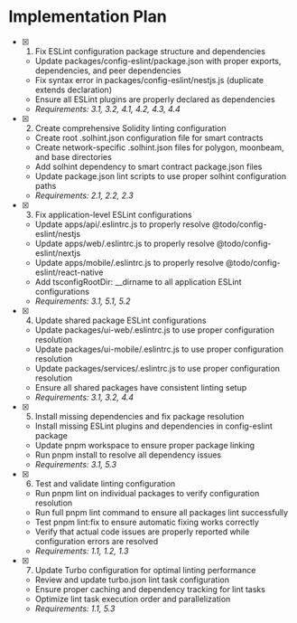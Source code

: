 # Implementation Plan

- [x] 1. Fix ESLint configuration package structure and dependencies
  - Update packages/config-eslint/package.json with proper exports, dependencies, and peer dependencies
  - Fix syntax error in packages/config-eslint/nestjs.js (duplicate extends declaration)
  - Ensure all ESLint plugins are properly declared as dependencies
  - _Requirements: 3.1, 3.2, 4.1, 4.2, 4.3, 4.4_

- [x] 2. Create comprehensive Solidity linting configuration
  - Create root .solhint.json configuration file for smart contracts
  - Create network-specific .solhint.json files for polygon, moonbeam, and base directories
  - Add solhint dependency to smart contract package.json files
  - Update package.json lint scripts to use proper solhint configuration paths
  - _Requirements: 2.1, 2.2, 2.3_

- [x] 3. Fix application-level ESLint configurations
  - Update apps/api/.eslintrc.js to properly resolve @todo/config-eslint/nestjs
  - Update apps/web/.eslintrc.js to properly resolve @todo/config-eslint/nextjs
  - Update apps/mobile/.eslintrc.js to properly resolve @todo/config-eslint/react-native
  - Add tsconfigRootDir: \_\_dirname to all application ESLint configurations
  - _Requirements: 3.1, 5.1, 5.2_

- [x] 4. Update shared package ESLint configurations
  - Update packages/ui-web/.eslintrc.js to use proper configuration resolution
  - Update packages/ui-mobile/.eslintrc.js to use proper configuration resolution
  - Update packages/services/.eslintrc.js to use proper configuration resolution
  - Ensure all shared packages have consistent linting setup
  - _Requirements: 3.1, 3.2, 4.4_

- [x] 5. Install missing dependencies and fix package resolution
  - Install missing ESLint plugins and dependencies in config-eslint package
  - Update pnpm workspace to ensure proper package linking
  - Run pnpm install to resolve all dependency issues
  - _Requirements: 3.1, 5.3_

- [x] 6. Test and validate linting configuration
  - Run pnpm lint on individual packages to verify configuration resolution
  - Run full pnpm lint command to ensure all packages lint successfully
  - Test pnpm lint:fix to ensure automatic fixing works correctly
  - Verify that actual code issues are properly reported while configuration errors are resolved
  - _Requirements: 1.1, 1.2, 1.3_

- [x] 7. Update Turbo configuration for optimal linting performance
  - Review and update turbo.json lint task configuration
  - Ensure proper caching and dependency tracking for lint tasks
  - Optimize lint task execution order and parallelization
  - _Requirements: 1.1, 5.3_
